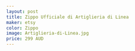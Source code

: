 ```yaml
---
layout: post
title: Zippo Ufficiale di Artiglieria di Linea
maker: etsy
color: Zippo
image: Artiglieria-di-Linea.jpg
price: 299 AUD
---
```

